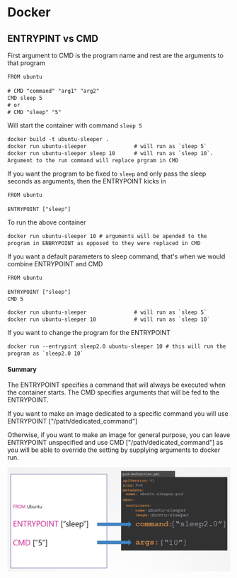 # Docker
## ENTRYPINT vs CMD
First argument to CMD is the program name and rest are the arguments to that program
```
FROM ubuntu

# CMD "command" "arg1" "arg2"
CMD sleep 5
# or
# CMD "sleep" "5"
```

Will start the container with command `sleep 5`
```
docker build -t ubuntu-sleeper .
docker run ubuntu-sleeper               # will run as `sleep 5`
docker run ubuntu-sleeper sleep 10      # will run as `sleep 10`. Argument to the run command will replace prgram in CMD
```
If you want the program to be fixed to `sleep` and only pass the sleep seconds as arguments, then the ENTRYPOINT kicks in
```
FROM ubuntu

ENTRYPOINT ["sleep"]
```
To run the above container
```
docker run ubuntu-sleeper 10 # arguments will be apended to the program in ENBRYPOINT as opposed to they were replaced in CMD
```
If you want a default parameters to sleep command, that's when we would combine ENTRYPOINT and CMD
```
FROM ubuntu

ENTRYPOINT ["sleep"]
CMD 5
```
```
docker run ubuntu-sleeper               # will run as `sleep 5`
docker run ubuntu-sleeper 10            # will run as `sleep 10`
```
If you want to change the program for the ENTRYPOINT
```
docker run --entrypint sleep2.0 ubuntu-sleeper 10 # this will run the program as `sleep2.0 10`
```
#### Summary
The ENTRYPOINT specifies a command that will always be executed when the container starts. The CMD specifies arguments that will be fed to the ENTRYPOINT.

If you want to make an image dedicated to a specific command you will use ENTRYPOINT ["/path/dedicated_command"]

Otherwise, if you want to make an image for general purpose, you can leave ENTRYPOINT unspecified and use CMD ["/path/dedicated_command"] as you will be able to override the setting by supplying arguments to docker run.

![Image](images/kubenetes-entrypoint.png)
